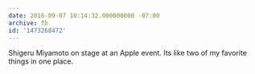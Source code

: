 ```yaml
---
date: 2016-09-07 10:14:32.000000000 -07:00
archive: fb
id: '1473268472'
---
```


Shigeru Miyamoto on stage at an Apple event. Its like two of my favorite things in one place.
